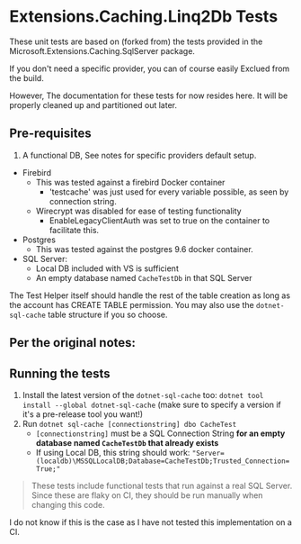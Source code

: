 # Extensions.Caching.Linq2Db Tests

These unit tests are based on (forked from) the tests provided in the Microsoft.Extensions.Caching.SqlServer package.

If you don't need a specific provider, you can of course easily Exclued from the build.

However, The documentation for these tests for now resides here. It will be properly cleaned up and partitioned out later.

## Pre-requisites


1. A functional DB, See notes for specific providers default setup.

 - Firebird
   - This was tested against a firebird Docker container
     - 'testcache' was just used for every variable possible, as seen by connection string.
   - Wirecrypt was disabled for ease of testing functionality
     - EnableLegacyClientAuth was set to true on the container to facilitate this. 
 - Postgres
   - This was tested against the postgres 9.6 docker container.
 - SQL Server:
   - Local DB included with VS is sufficient
   - An empty database named `CacheTestDb` in that SQL Server


The Test Helper itself should handle the rest of the table creation as long as the account has CREATE TABLE permission.
You may also use the `dotnet-sql-cache` table structure if you so choose.


## Per the original notes:

## Running the tests

1. Install the latest version of the `dotnet-sql-cache` too: `dotnet tool install --global dotnet-sql-cache` (make sure to specify a version if it's a pre-release tool you want!)
1. Run `dotnet sql-cache [connectionstring] dbo CacheTest`
    * `[connectionstring]` must be a SQL Connection String **for an empty database named `CacheTestDb` that already exists**
    * If using Local DB, this string should work: `"Server=(localdb)\MSSQLLocalDB;Database=CacheTestDb;Trusted_Connection=True;"`

 > These tests include functional tests that run against a real SQL Server. 
Since these are flaky on CI, they should be run manually when changing this code.

I do not know if this is the case as I have not tested this implementation on a CI.